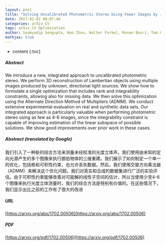 ```yaml
---
layout: post
title: "Solving Uncalibrated Photometric Stereo Using Fewer Images by Jointly Optimizing Low-rank Matrix Completion and Integrability"
date: 2017-02-02 00:07:46
categories: arXiv_CV
tags: arXiv_CV Optimization
author: Soumyadip Sengupta, Hao Zhou, Walter Forkel, Ronen Basri, Tom Goldstein, David W. Jacobs
mathjax: true
---
```


* content
{:toc}

##### Abstract
We introduce a new, integrated approach to uncalibrated photometric stereo. We perform 3D reconstruction of Lambertian objects using multiple images produced by unknown, directional light sources. We show how to formulate a single optimization that includes rank and integrability constraints, allowing also for missing data. We then solve this optimization using the Alternate Direction Method of Multipliers (ADMM). We conduct extensive experimental evaluation on real and synthetic data sets. Our integrated approach is particularly valuable when performing photometric stereo using as few as 4-6 images, since the integrability constraint is capable of improving estimation of the linear subspace of possible solutions. We show good improvements over prior work in these cases.

##### Abstract (translated by Google)
我们引入了一种新的综合方法来测量未经校准的光度立体声。我们使用由未知的定向光源产生的多个图像来执行朗伯物体的三维重建。我们展示了如何制定一个单一的优化，包括秩和可积性约束，也允许丢失数据。然后，我们使用交替方向乘法器（ADMM）来解决这个优化问题。我们对真实和合成的数据集进行广泛的实验评估。由于可积性约束能够改善对可能解的线性子空间的估计，所以当使用少至4-6个图像来执行光度立体测量时，我们的综合方法是特别有价值的。在这些情况下，我们显示出比之前的工作有了很大的改进

##### URL
[https://arxiv.org/abs/1702.00506](https://arxiv.org/abs/1702.00506)

##### PDF
[https://arxiv.org/pdf/1702.00506](https://arxiv.org/pdf/1702.00506)

